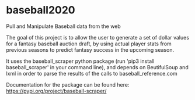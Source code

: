 # baseball2020
Pull and Manipulate Baseball data from the web

The goal of this project is to allow the user to generate a set of dollar values for a fantasy baseball auction draft, by using actual player stats from previous seasons to predict fantasy success in the upcoming season.

It uses the baseball_scraper python package (run 'pip3 install baseball_scraper' in your command line), and depends on BeutifulSoup and lxml in order to parse the results of the calls to baseball_reference.com

Documentation for the package can be found here: https://pypi.org/project/baseball-scraper/

